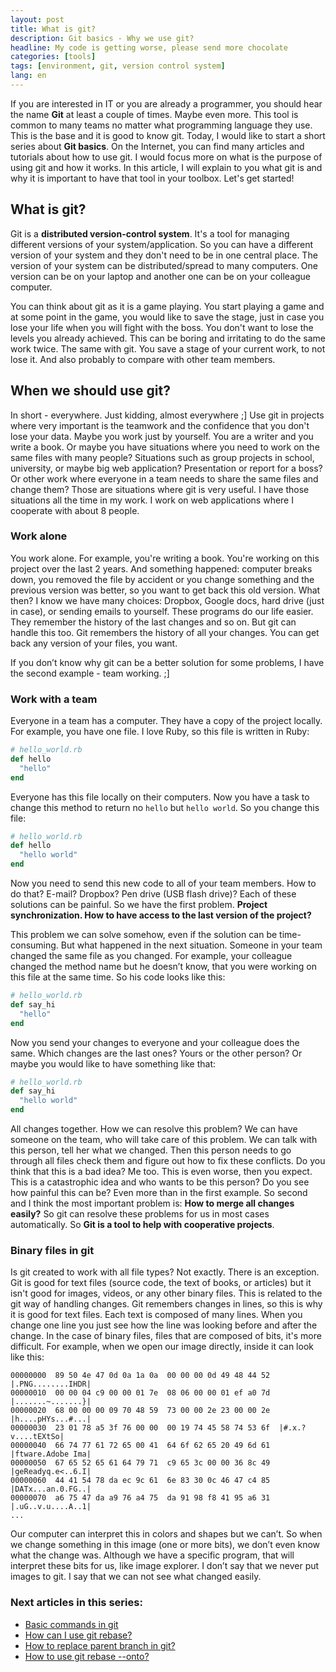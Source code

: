 ```yaml
---
layout: post
title: What is git?
description: Git basics - Why we use git?
headline: My code is getting worse, please send more chocolate
categories: [tools]
tags: [environment, git, version control system]
lang: en
---
```


If you are interested in IT or you are already a programmer, you should hear the name **Git** at least a couple of times. Maybe even more. This tool is common to many teams no matter what programming language they use. This is the base and it is good to know git. Today, I would like to start a short series about **Git basics**. On the Internet, you can find many articles and tutorials about how to use git. I would focus more on what is the purpose of using git and how it works. In this article, I will explain to you what git is and why it is important to have that tool in your toolbox. Let's get started!

## What is git?

Git is a **distributed version-control system**. It's a tool for managing different versions of your system/application. So you can have a different version of your system and they don't need to be in one central place. The version of your system can be distributed/spread to many computers. One version can be on your laptop and another one can be on your colleague computer.

You can think about git as it is a game playing. You start playing a game and at some point in the game, you would like to save the stage, just in case you lose your life when you will fight with the boss. You don't want to lose the levels you already achieved. This can be boring and irritating to do the same work twice. The same with git. You save a stage of your current work, to not lose it. And also probably to compare with other team members.

## When we should use git?

In short - everywhere. Just kidding, almost everywhere ;] Use git in projects where very important is the teamwork and the confidence that you don't lose your data. Maybe you work just by yourself. You are a writer and you write a book. Or maybe you have situations where you need to work on the same files with many people? Situations such as group projects in school, university, or maybe big web application? Presentation or report for a boss? Or other work where everyone in a team needs to share the same files and change them? Those are situations where git is very useful. I have those situations all the time in my work. I work on web applications where I cooperate with about 8 people.

### Work alone

You work alone. For example, you're writing a book. You're working on this project over the last 2 years. And something happened: computer breaks down, you removed the file by accident or you change something and the previous version was better, so you want to get back this old version. What then? I know we have many choices: Dropbox, Google docs, hard drive (just in case), or sending emails to yourself. These programs do our life easier. They remember the history of the last changes and so on. But git can handle this too. Git remembers the history of all your changes. You can get back any version of your files, you want.

If you don’t know why git can be a better solution for some problems, I have the second example - team working. ;]

### Work with a team

Everyone in a team has a computer. They have a copy of the project locally. For example, you have one file. I love Ruby, so this file is written in Ruby:

```ruby
# hello_world.rb
def hello
  "hello"
end
```

Everyone has this file locally on their computers. Now you have a task to change this method to return no `hello` but `hello world`. So you change this file:

```ruby
# hello_world.rb
def hello
  "hello world"
end
```

Now you need to send this new code to all of your team members. How to do that? E-mail? Dropbox? Pen drive (USB flash drive)? Each of these solutions can be painful. So we have the first problem. **Project synchronization. How to have access to the last version of the project?**

This problem we can solve somehow, even if the solution can be time-consuming. But what happened in the next situation. Someone in your team changed the same file as you changed. For example, your colleague changed the method name but he doesn’t know, that you were working on this file at the same time. So his code looks like this:

```ruby
# hello_world.rb
def say_hi
  "hello"
end
```

Now you send your changes to everyone and your colleague does the same. Which changes are the last ones? Yours or the other person? Or maybe you would like to have something like that:

```ruby
# hello_world.rb
def say_hi
  "hello world"
end
```

All changes together. How we can resolve this problem? We can have someone on the team, who will take care of this problem. We can talk with this person, tell her what we changed. Then this person needs to go through all files check them and figure out how to fix these conflicts. Do you think that this is a bad idea? Me too. This is even worse, then you expect. This is a catastrophic idea and who wants to be this person? Do you see how painful this can be? Even more than in the first example. So second and I think the most important problem is: **How to merge all changes easily?** So git can resolve these problems for us in most cases automatically. So **Git is a tool to help with cooperative projects**.

### Binary files in git

Is git created to work with all file types? Not exactly. There is an exception. Git is good for text files (source code, the text of books, or articles) but it isn't good for images, videos, or any other binary files. This is related to the git way of handling changes. Git remembers changes in lines, so this is why it is good for text files. Each text is composed of many lines. When you change one line you just see how the line was looking before and after the change. In the case of binary files, files that are composed of bits, it's more difficult. For example, when we open our image directly, inside it can look like this:

```
00000000  89 50 4e 47 0d 0a 1a 0a  00 00 00 0d 49 48 44 52  |.PNG........IHDR|
00000010  00 00 04 c9 00 00 01 7e  08 06 00 00 01 ef a0 7d  |.......~.......}|
00000020  68 00 00 00 09 70 48 59  73 00 00 2e 23 00 00 2e  |h....pHYs...#...|
00000030  23 01 78 a5 3f 76 00 00  00 19 74 45 58 74 53 6f  |#.x.?v....tEXtSo|
00000040  66 74 77 61 72 65 00 41  64 6f 62 65 20 49 6d 61  |ftware.Adobe Ima|
00000050  67 65 52 65 61 64 79 71  c9 65 3c 00 00 36 8c 49  |geReadyq.e<..6.I|
00000060  44 41 54 78 da ec 9c 61  6e 83 30 0c 46 47 c4 85  |DATx...an.0.FG..|
00000070  a6 75 47 da a9 76 a4 75  da 91 98 f8 41 95 a6 31  |.uG..v.u....A..1|
...
```

Our computer can interpret this in colors and shapes but we can’t. So when we change something in this image (one or more bits), we don’t even know what the change was. Although we have a specific program, that will interpret these bits for us, like image explorer. I don’t say that we never put images to git. I say that we can not see what changed easily.

### Next articles in this series:
- <a href="{{ site.baseurl }}/git-usage" title="How to start using git?">Basic commands in git</a>
- <a href="{{ site.baseurl }}/git-rebase" title="What is a difference between git merge and git rebase?">How can I use git rebase?</a>
- <a href="{{ site.baseurl }}/replace-parent-branch" title="Setting git parent pointer to a different parent.">How to replace parent branch in git?</a>
- <a href="{{ site.baseurl }}/git-rebase-onto" title="Git rebase --onto an overview.">How to use git rebase --onto?</a>
